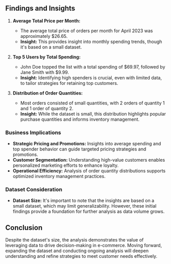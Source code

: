 ## Findings and Insights

1. **Average Total Price per Month:**
   - The average total price of orders per month for April 2023 was approximately $26.65.
   - **Insight:** This provides insight into monthly spending trends, though it's based on a small dataset.

2. **Top 5 Users by Total Spending:**
   - John Doe topped the list with a total spending of $69.97, followed by Jane Smith with $9.99.
   - **Insight:** Identifying high spenders is crucial, even with limited data, to tailor strategies for retaining top customers.

3. **Distribution of Order Quantities:**
   - Most orders consisted of small quantities, with 2 orders of quantity 1 and 1 order of quantity 2.
   - **Insight:** While the dataset is small, this distribution highlights popular purchase quantities and informs inventory management.

### Business Implications

- **Strategic Pricing and Promotions:** Insights into average spending and top spender behavior can guide targeted pricing strategies and promotions.
- **Customer Segmentation:** Understanding high-value customers enables personalized marketing efforts to enhance loyalty.
- **Operational Efficiency:** Analysis of order quantity distributions supports optimized inventory management practices.

### Dataset Consideration

- **Dataset Size:** It's important to note that the insights are based on a small dataset, which may limit generalizability. However, these initial findings provide a foundation for further analysis as data volume grows.

## Conclusion

Despite the dataset's size, the analysis demonstrates the value of leveraging data to drive decision-making in e-commerce. Moving forward, expanding the dataset and conducting ongoing analysis will deepen understanding and refine strategies to meet customer needs effectively.
